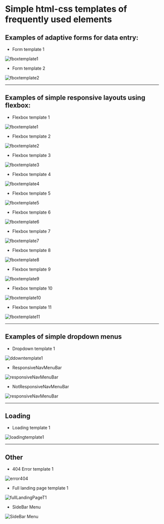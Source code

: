 # Simple html-css templates of frequently used elements
## Examples of adaptive forms for data entry:

- Form template 1
  
![fboxtemplate1](./readmeImages/formCreateEvent.jpg "")

- Form template 2
  
![fboxtemplate2](./readmeImages/contactUsFormT1.jpg "")

----

## Examples of simple responsive layouts using flexbox:

- Flexbox template 1
  
![fboxtemplate1](./readmeImages/flexboxT1.jpg "")

- Flexbox template 2
  
![fboxtemplate2](./readmeImages/flexboxT2.jpg "")

- Flexbox template 3
  
![fboxtemplate3](./readmeImages/flexboxT3.jpg "")

- Flexbox template 4
  
![fboxtemplate4](./readmeImages/flexboxT4.jpg "")

- Flexbox template 5

![fboxtemplate5](./readmeImages/flexboxT5.jpg "")

- Flexbox template 6
  
![fboxtemplate6](./readmeImages/flexboxT6.jpg "")

- Flexbox template 7
  
![fboxtemplate7](./readmeImages/flexboxT7.jpg "")

- Flexbox template 8
  
![fboxtemplate8](./readmeImages/flexboxT8.jpg "")

- Flexbox template 9


![fboxtemplate9](./readmeImages/flexboxT9.jpg "")

- Flexbox template 10

![fboxtemplate10](./readmeImages/flexboxT10.jpg "")

- Flexbox template 11
  
![fboxtemplate11](./readmeImages/flexboxT11.jpg "")

----

## Examples of simple dropdown menus

- Dropdown template 1

![ddowntemplate1](./readmeImages/dropdownT1.jpg "")


- ResponsiveNavMenuBar


![responsiveNavMenuBar](./readmeImages/responsiveNavMenuBar.jpg "")


- NotResponsiveNavMenuBar


![responsiveNavMenuBar](./readmeImages/notResponsiveNavMenuBar.jpg "")


----

## Loading

- Loading template 1

![loadingtemplate1](./readmeImages/loadingT1.jpg "")



----

## Other

- 404 Error template 1

![error404](./readmeImages/404errorPage.jpg "")

- Full landing page template 1 

![fullLandingPageT1](./readmeImages/fullLandingPageT1.jpg "")

- SideBar Menu 

![SideBar Menu ](./readmeImages/sideBarMenu.jpg "")

